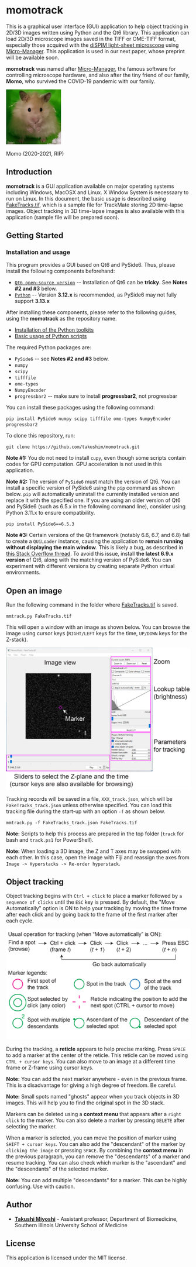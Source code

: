 # momotrack

This is a graphical user interface (GUI) application to help object tracking in 2D/3D images written using Python and the Qt6 library. This application can load 2D/3D microscope images saved in the TIFF or OME-TIFF format, especially those acquired with the [diSPIM light-sheet microscope](http://dispim.org) using [Micro-Manager](https://micro-manager.org/). This application is used in our next paper, whose preprint will be available soon.

**momotrack** was named after [Micro-Manager](https://micro-manager.org/), the famous software for controlling microscope hardware, and also after the tiny friend of our family, **Momo**, who survived the COVID-19 pandemic with our family.

![Momo (hamster)](https://github.com/takushim/momotrack/raw/main/samples/momo.jpg)

Momo (2020-2021, RIP)

## Introduction

**momotrack** is a GUI application available on major operating systems including Windows, MacOSX and Linux. X Window System is necessaary to run on Linux. In this document, the basic usage is described using [FakeTracks.tif](https://samples.fiji.sc/FakeTracks.tif), which is a sample file for TrackMate storing 2D time-lapse images. Object tracking in 3D time-lapse images is also available with this application (sample file will be prepared soon).

## Getting Started
### Installation and usage
This program provides a GUI based on Qt6 and PySide6. Thus, please install the following components beforehand:
* [`Qt6 open-source version`](https://www.qt.io/download-open-source) -- Installation of Qt6 can be **tricky**. See **Notes #2 and #3** below.
* [`Python`](https://www.python.org) -- Version **3.12.x** is recommended, as PySide6 may not fully support **3.13.x** 

After installing these components, please refer to the following guides, using the **momotrack** as the repository name.
* [Installation of the Python toolkits](https://github.com/takushim/momodoc/blob/main/installation.md)
* [Basic usage of Python scripts](https://github.com/takushim/momodoc/blob/main/usage.md)

The required Python packages are:
* `PySide6` -- see **Notes #2 and #3** below.
* `numpy`
* `scipy`
* `tifffile`
* `ome-types`
* `NumpyEncoder`
* `progressbar2` -- make sure to install **progressbar2**, not progressbar

You can install these packages using the following command:
```
pip install PySide6 numpy scipy tifffile ome-types NumpyEncoder progressbar2
```

To clone this repository, run:
```
git clone https://github.com/takushim/momotrack.git
```

**Note #1:** You do not need to install `cupy`, even though some scripts contain codes for GPU computation. GPU acceleration is not used in this application.

**Note #2:** The version of `PySide6` must match the version of Qt6. You can install a specific version of PySide6 using the `pip` command as shown below. `pip` will automatically uninstall the currently installed version and replace it with the specified one. If you are using an older version of Qt6 and PySide6 (such as 6.5.x in the following command line), consider using Python 3.11.x to ensure compatibility.
```
pip install PySide6==6.5.3
```

**Note #3:** Certain versions of the Qt framework (notably 6.6, 6.7, and 6.8) fail to create a `QUiLoader` instance, causing the application to **remain running without displaying the main window**. This is likely a bug, as described in [this Stack Overflow thread](https://stackoverflow.com/questions/77736041/pyside6-quiloader-doesnt-show-window). To avoid this issue, install **the latest 6.9.x version** of Qt6, along with the matching version of PySide6. You can experiment with different versions by creating separate Python virtual environments.

## Open an image

Run the following command in the folder where [FakeTracks.tif](https://samples.fiji.sc/FakeTracks.tif) is saved.
```
mmtrack.py FakeTracks.tif
```

This will open a window with an image as shown below. You can browse the image using cursor keys (`RIGHT/LEFT` keys for the time, `UP/DOWN` keys for the Z-stack).

![Main Window](https://github.com/takushim/momotrack/raw/main/samples/cartoons_mainwindow.jpg)

Tracking records will be saved in a file, `XXX_track.json`, which will be `FakeTracks_track.json` unless otherwise specified. You can load this tracking file during the start-up with an option `-f` as shown below.

```
mmtrack.py -f FakeTracks_track.json FakeTracks.tif
```

 **Note:** Scripts to help this process are prepared in the top folder (`track` for bash and `track.ps1` for PowerShell).


**Note:** When loading a 3D image, the Z and T axes may be swapped with each other. In this case, open the image with Fiji and reassign the axes from `Image -> Hyperstacks -> Re-order hyperstack`.

## Object tracking

Object tracking begins with `Ctrl + click` to place a marker followed by `a sequence of clicks` until the `ESC` key is pressed. By default, the "Move Automatically" option is ON to help your tracking by moving the time frame after each click and by going back to the frame of the first marker after each cycle.

![Legends](https://github.com/takushim/momotrack/raw/main/samples/cartoons_legend.jpg)

During the tracking, a **reticle** appears to help precise marking. Press `SPACE` to add a marker at the center of the reticle. This reticle can be moved using `CTRL + cursor keys`. You can also move to an image at a different time frame or Z-frame using cursor keys.

**Note:** You can add the next marker anywhere - even in the previous frame. This is a disadvantage for giving a high degree of freedom. Be careful.

**Note:** Small spots named "ghosts" appear when you track objects in 3D images. This will help you to find the original spot in the 3D stack.

Markers can be deleted using a **context menu** that appears after a `right click` to the marker. You can also delete a marker by pressing `DELETE` after selecting the marker.

When a marker is selected, you can move the position of marker using `SHIFT + cursor keys`. You can also add the "descendant" of the marker by `clicking the image` or pressing `SPACE`. By combining the **context menu** in the previous paragraph, you can remove the "descendants" of a marker and resume tracking. You can also check which marker is the "ascendant" and the "descendants" of the selected marker.

**Note:** You can add multiple "descendants" for a marker. This can be highly confusing. Use with caution.

## Author

* **[Takushi Miyoshi](https://github.com/takushim)** - Assistant professor, Department of Biomedicine, Southern Illinois University School of Medicine

## License

This application is licensed under the MIT license.
